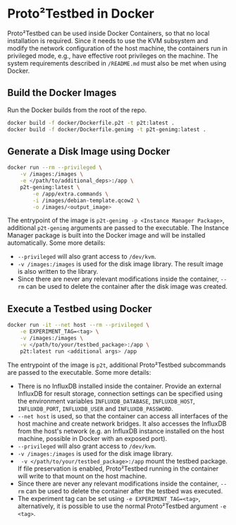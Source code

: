 # Proto²Testbed in Docker

Proto²Testbed can be used inside Docker Containers, so that no local installation is required. Since it needs to use the KVM subsystem and modify the network configuration of the host machine, the containers run in privileged mode, e.g., have effective root privileges on the machine.
The system requirements described in `/README.md` must also be met when using Docker.

## Build the Docker Images
Run the Docker builds from the root of the repo.
```bash
docker build -f docker/Dockerfile.p2t -t p2t:latest .
docker build -f docker/Dockerfile.genimg -t p2t-genimg:latest .
```

## Generate a Disk Image using Docker
```bash
docker run --rm --privileged \
    -v /images:/images \
    -e </path/to/additional_deps>:/app \
    p2t-genimg:latest \
        -e /app/extra.commands \
        -i /images/debian-template.qcow2 \
        -o /images/<output_image>
```
The entrypoint of the image is `p2t-genimg -p <Instance Manager Package>`, additional `p2t-genimg` arguments are passed to the executable. The Instance Manager package is built into the Docker image and will be installed automatically.
Some more details:
- `--privileged` will also grant access to `/dev/kvm`.
- `-v /images:/images` is used for the disk image library. The result image is also written to the library.
- Since there are never any relevant modifications inside the container, `--rm` can be used to delete the container after the disk image was created.

## Execute a Testbed using Docker
```bash
docker run -it --net host --rm --privileged \
    -e EXPERIMENT_TAG=<tag> \
    -v /images:/images \
    -v </path/to/your/testbed_package>:/app \
    p2t:latest run <additional args> /app
```

The entrypoint of the image is `p2t`, additional Proto²Testbed subcommands are passed to the executable.
Some more details:
- There is no InfluxDB installed inside the container. Provide an external InfluxDB for result storage, connection settings can be specified using the environment variables `INFLUXDB_DATABASE`, `INFLUXDB_HOST`, `INFLUXDB_PORT`, `INFLUXDB_USER` and `INFLUXDB_PASSWORD`.
- `--net host` is used, so that the container can access all interfaces of the host machine and create network bridges. It also accesses the InfluxDB from the host's network (e.g. an InfluxDB instance installed on the host machine, possible in Docker with an exposed port).
- `--privileged` will also grant access to `/dev/kvm`.
- `-v /images:/images` is used for the disk image library.
- ` -v </path/to/your/testbed_package>:/app` mount the testbed package. If file preservation is enabled, Proto²Testbed running in the container will write to that mount on the host machine.
- Since there are never any relevant modifications inside the container, `--rm` can be used to delete the container after the testbed was executed.
- The experiment tag can be set using `-e EXPERIMENT_TAG=<tag>`, alternatively, it is possible to use the normal Proto²Testbed argument `-e <tag>`.
